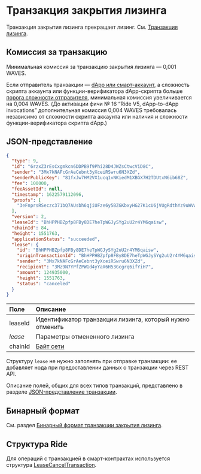 # Транзакция закрытия лизинга

Транзакция закрытия лизинга прекращает лизинг. См. [Транзакция лизинга](/ru/blockchain/transaction-type/lease-transaction).

## Комиссия за транзакцию

Минимальная комиссия за транзакцию закрытия лизинга — 0,001 WAVES.

Если отправитель транзакции — [dApp или смарт-аккаунт](/ru/blockchain/account/dapp), а сложность скрипта аккаунта или функции-верификатора dApp-скрипта больше [порога сложности отправителя](/ru/ride/limits/), минимальная комиссия увеличивается на 0,004 WAVES. (До активации фичи №&nbsp;16 “Ride V5, dApp-to-dApp invocations” дополнительная комиссия 0,004 WAVES требовалась независимо от сложности скрипта аккаунта или наличия и сложности функции-верификатора скрипта dApp.)

## JSON-представление

```json
{
  "type": 9,
  "id": "6rzxZ3rEsCxgmkcn6DDPB9f9Phi28D4JWZsCtwcViD8C",
  "sender": "3Mx7kNAFcGrAeCebnt3yXceiRSwru6N3XZd",
  "senderPublicKey": "81fxJw7HM2VX1ucq1vNKiedM1XBGX7H2TDUtxN6ib68Z",
  "fee": 100000,
  "feeAssetId": null,
  "timestamp": 1622579112096,
  "proofs": [
    "3eFnprsRSeczc371bQ7AUsbh6qjiUFze6y5BZGKbxyHG27K1cU6jVUgRdthYz9uWVw1FgVpLjMciGCb64rJnMp3k"
  ],
  "version": 2,
  "leaseId": "BhHPPHBZpfp8FBy8DE7heTpWGJySYg2uU2r4YM6qaisw",
  "chainId": 84,
  "height": 1551763,
  "applicationStatus": "succeeded",
  "lease": {
    "id": "BhHPPHBZpfp8FBy8DE7heTpWGJySYg2uU2r4YM6qaisw",
    "originTransactionId": "BhHPPHBZpfp8FBy8DE7heTpWGJySYg2uU2r4YM6qaisw",
    "sender": "3Mx7kNAFcGrAeCebnt3yXceiRSwru6N3XZd",
    "recipient": "3Mz9N7YPfZPWGd4yYaX6H53Gcgrq6ifYiH7",
    "amount": 124935000,
    "height": 1551763,
    "status": "canceled"
  }
}
```

| Поле | Описание |
| :--- | :--- |
| leaseId | Идентификатор транзакции лизинга, который нужно отменить |
| *lease* | Параметры отмененного лизинга |
| chainId | [Байт сети](/ru/blockchain/blockchain-network/#байт-сети) |

Структуру `lease` не нужно заполнять при отправке транзакции: ее добавляет нода при предоставлении данных о транзакции через REST API.

Описание полей, общих для всех типов транзакций, представлено в разделе [JSON-представление транзакции](/ru/blockchain/transaction/#json-представление-транзакции).

## Бинарный формат

См. раздел [Бинарный формат транзакции закрытия лизинга](/ru/blockchain/binary-format/transaction-binary-format/lease-cancel-transaction-binary-format).

## Структура Ride

Для операций с транзакцией в смарт-контрактах используется структура [LeaseCancelTransaction](/ru/ride/structures/transaction-structures/lease-cancel-transaction).
